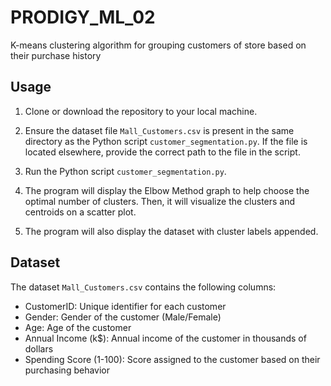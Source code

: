 # PRODIGY_ML_02
K-means clustering algorithm for grouping customers of store based on their purchase history

## Usage

1. Clone or download the repository to your local machine.

2. Ensure the dataset file `Mall_Customers.csv` is present in the same directory as the Python script `customer_segmentation.py`. If the file is located elsewhere, provide the correct path to the file in the script.

3. Run the Python script `customer_segmentation.py`.

4. The program will display the Elbow Method graph to help choose the optimal number of clusters. Then, it will visualize the clusters and centroids on a scatter plot.

5. The program will also display the dataset with cluster labels appended.

## Dataset

The dataset `Mall_Customers.csv` contains the following columns:
- CustomerID: Unique identifier for each customer
- Gender: Gender of the customer (Male/Female)
- Age: Age of the customer
- Annual Income (k$): Annual income of the customer in thousands of dollars
- Spending Score (1-100): Score assigned to the customer based on their purchasing behavior


